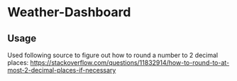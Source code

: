 # Weather-Dashboard

## Usage



Used following source to figure out how to round a number to 2 decimal places: https://stackoverflow.com/questions/11832914/how-to-round-to-at-most-2-decimal-places-if-necessary
